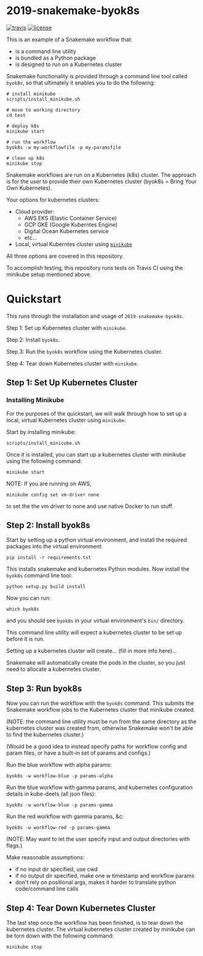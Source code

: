# 2019-snakemake-byok8s

[![travis](https://img.shields.io/travis/charlesreid1/2019-snakemake-byok8s.svg)](https://travis-ci.org/charlesreid1/2019-snakemake-byok8s.svg)
[![license](https://img.shields.io/github/license/charlesreid1/2019-snakemake-byok8s.svg)](https://github.com/charlesreid1/2019-snakemake-byok8s/blob/master/LICENSE)

This is an example of a Snakemake workflow that:

- is a command line utility
- is bundled as a Python package
- is designed to run on a Kubernetes cluster

Snakemake functionality is provided through
a command line tool called `byok8s`, so that
ultimately it enables you to do the following:

```
# install minikube
scripts/install_minikube.sh

# move to working directory
cd test

# deploy k8s
minikube start

# run the workflow
byok8s -w my-workflowfile -p my-paramsfile

# clean up k8s
minikube stop
```

Snakemake workflows are run on a Kubernetes (k8s)
cluster. The approach is for the user to provide
their own Kubernetes cluster (byok8s = Bring Your
Own Kubernetes).

Your options for kubernetes clusters:

 - Cloud provider:
    - AWS EKS (Elastic Container Service)
    - GCP GKE (Google Kuberntes Engine)
    - Digital Ocean Kubernetes service
    - etc...
 - Local, virtual Kuberntes cluster using [`minikube`](https://github.com/kubernetes/minikube)

All three options are covered in this repository.

To accomplish testing, this repository runs tests
on Travis CI using the minikube setup mentioned
above.


# Quickstart

This runs through the installation and usage 
of `2019-snakemake-byok8s`.

Step 1: Set up Kubernetes cluster with `minikube`.

Step 2: Install `byok8s`.

Step 3: Run the `byok8s` workflow using the Kubernetes cluster. 

Step 4: Tear down Kubernetes cluster with `minikube`.

## Step 1: Set Up Kubernetes Cluster 

### Installing Minikube

For the purposes of the quickstart, we will walk
through how to set up a local, virtual Kubernetes
cluster using `minikube`.

Start by installing minikube:

```
scripts/install_minicube.sh
```

Once it is installed, you can start up a kubernetes cluster
with minikube using the following command:

```
minikube start
```

NOTE: If you are running on AWS, 

```
minikube config set vm-driver none
```

to set the the vm driver to none and use native Docker to run stuff.

## Step 2: Install byok8s

Start by setting up a python virtual environment,
and install the required packages into the
virtual environment:

```
pip install -r requirements.txt
```

This installs snakemake and kubernetes Python
modules. Now install the `byok8s` command line
tool:

```
python setup.py build install
```

Now you can run:

```
which byok8s
```

and you should see `byok8s` in your virtual 
environment's `bin/` directory.

This command line utility will expect a kubernetes
cluster to be set up before it is run. 

Setting up a kubernetes cluster will create...
(fill in more info here)...

Snakemake will automatically create the pods
in the cluster, so you just need to allocate
a kubernetes cluster.


## Step 3: Run byok8s

Now you can run the workflow with the `byok8s` command.
This submits the Snakemake workflow jobs to the Kubernetes
cluster that minikube created.

(NOTE: the command line utility must be run
from the same directory as the kubernetes 
cluster was created from, otherwise Snakemake
won't be able to find the kubernetes cluster.)

(Would be a good idea to instead specify paths
for workflow config and param files,
or have a built-in set of params and configs.)

Run the blue workflow with alpha params:

```
byok8s -w workflow-blue -p params-alpha
```

Run the blue workflow with gamma params, and 
kubernetes configuration details in kube-deets
(all json files):

```
byok8s -w workflow-blue -p params-gamma
```

Run the red workflow with gamma params, &c:

```
byok8s -w workflow-red -p params-gamma
```

(NOTE: May want to let the user specify 
input and output directories with flags.)

Make reasonable assumptions:

- if no input dir specified, use cwd
- if no output dir specified, make one w timestamp and workflow params
- don't rely on positional args, makes it harder to translate python code/command line calls


## Step 4: Tear Down Kubernetes Cluster

The last step once the workflow has been finished,
is to tear down the kubernetes cluster. The virtual
kubernetes cluster created by minikube can be torn
down with the following command:

```
minikube stop
```

